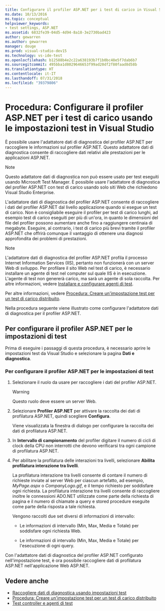```yaml
---
title: Configurare il profiler ASP.NET per i test di carico in Visual Studio
ms.date: 10/13/2016
ms.topic: conceptual
helpviewer_keywords:
- test settings, ASP.NET
ms.assetid: 6832fe39-04d5-4d94-8a18-3e2730bad423
author: gewarren
ms.author: gewarren
manager: douge
ms.prod: visual-studio-dev15
ms.technology: vs-ide-test
ms.openlocfilehash: b12588b4e2c22a638193b7f1b0bc48e5f7dab6b7
ms.sourcegitcommit: 495bba1d8029646653f99ad20df2f80faad8d58b
ms.translationtype: HT
ms.contentlocale: it-IT
ms.lasthandoff: 07/31/2018
ms.locfileid: "39379806"
---
```

# <a name="how-to-configure-aspnet-profiler-for-load-tests-using-test-settings-in-visual-studio"></a>Procedura: Configurare il profiler ASP.NET per i test di carico usando le impostazioni test in Visual Studio

È possibile usare l'adattatore dati di diagnostica del profiler ASP.NET per raccogliere le informazioni sul profiler ASP.NET. Questo adattatore dati di diagnostica consente di raccogliere dati relativi alle prestazioni per le applicazioni ASP.NET.

> [!NOTE]
> Questo adattatore dati di diagnostica non può essere usato per test eseguiti usando Microsoft Test Manager. È possibile usare l'adattatore di diagnostica del profiler ASP.NET con test di carico usando solo siti Web che richiedono Visual Studio Enterprise.

L'adattatore dati di diagnostica del profiler ASP.NET consente di raccogliere i dati del profiler ASP.NET dal livello applicazione quando si esegue un test di carico. Non è consigliabile eseguire il profiler per test di carico lunghi, ad esempio test di carico eseguiti per più di un'ora, in quanto le dimensioni del file del profiler possono aumentare anche fino a raggiungere centinaia di megabyte. Eseguire, al contrario, i test di carico più brevi tramite il profiler ASP.NET che offrirà comunque il vantaggio di ottenere una diagnosi approfondita dei problemi di prestazioni.

> [!NOTE]
> L'adattatore dati di diagnostica del profiler ASP.NET profila il processo Internet Information Services (IIS), pertanto non funzionerà con un server Web di sviluppo. Per profilare il sito Web nel test di carico, è necessario installare un agente di test nel computer sul quale IIS è in esecuzione. L'agente di test non genererà carico, ma sarà un agente di sola raccolta. Per altre informazioni, vedere [Installare e configurare agenti di test](../test/lab-management/install-configure-test-agents.md).

Per altre informazioni, vedere [Procedura: Creare un'impostazione test per un test di carico distribuito](../test/how-to-create-a-test-setting-for-a-distributed-load-test.md).

Nella procedura seguente viene illustrato come configurare l'adattatore dati di diagnostica per il profiler ASP.NET.

## <a name="to-configure-the-aspnet-profiler-for-your-test-settings"></a>Per configurare il profiler ASP.NET per le impostazioni di test

Prima di eseguire i passaggi di questa procedura, è necessario aprire le impostazioni test da Visual Studio e selezionare la pagina **Dati e diagnostica**.

### <a name="to-configure-the-aspnet-profiler-for-your-test-settings"></a>Per configurare il profiler ASP.NET per le impostazioni di test

1.  Selezionare il ruolo da usare per raccogliere i dati del profiler ASP.NET.

    > [!WARNING]
    > Questo ruolo deve essere un server Web.

2.  Selezionare **Profiler ASP.NET** per attivare la raccolta dei dati di profilatura ASP.NET, quindi scegliere **Configura**.

     Viene visualizzata la finestra di dialogo per configurare la raccolta dei dati di profilatura ASP.NET.

3.  In **Intervallo di campionamento** del profiler digitare il numero di cicli di clock della CPU non interrotti che devono verificarsi tra ogni campione di profilatura ASP.NET.

4.  Per abilitare la profilatura delle interazioni tra livelli, selezionare **Abilita profilatura interazione tra livelli**.

     La profilatura interazione tra livelli consente di contare il numero di richieste inviate al server Web per ciascun artefatto, ad esempio, *MyPage.aspx* o *CompanyLogo.gif*, e il tempo richiesto per soddisfare ogni richiesta. La profilatura interazione tra livelli consente di raccogliere inoltre le connessioni ADO.NET utilizzate come parte della richiesta di pagina e il numero di chiamate a query e stored procedure eseguite come parte della risposta a tale richiesta.

     Vengono raccolti due set diversi di informazioni di intervallo:

    -   Le informazioni di intervallo (Min, Max, Media e Totale) per soddisfare ogni richiesta Web.

    -   Le informazioni di intervallo (Min, Max, Media e Totale) per l'esecuzione di ogni query.

Con l'adattatore dati di diagnostica del profiler ASP.NET configurato nell'impostazione test, è ora possibile raccogliere dati di profilatura ASP.NET nell'applicazione Web ASP.NET.

## <a name="see-also"></a>Vedere anche

- [Raccogliere dati di diagnostica usando impostazioni test](../test/collect-diagnostic-information-using-test-settings.md)
- [Procedura: Creare un'impostazione test per un test di carico distribuito](../test/how-to-create-a-test-setting-for-a-distributed-load-test.md)
- [Test controller e agenti di test](configure-test-agents-and-controllers-for-load-tests.md)